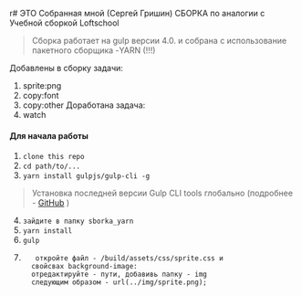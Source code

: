 r# ЭТО Собранная мной (Сергей Гришин) СБОРКА по аналогии с Учебной сборкой Loftschool

> Сборка работает на gulp версии 4.0. и собрана с использование пакетного сборщика -YARN (!!!)

Добавлены в сборку задачи:
1. sprite:png
2. copy:font
3. copy:other
Доработана задача:
4. watch

#### Для начала работы

1. ```clone this repo```
2. ```cd path/to/...```
3. ```yarn install gulpjs/gulp-cli -g```
> Установка последней версии Gulp CLI tools глобально
(подробнее - [GitHub](https://github.com/gulpjs/gulp/blob/4.0/docs/getting-started.md) )

4. ```зайдите в папку sborka_yarn ```
5. ```yarn install```
6. ```gulp```
7. ```чтобы увидеть иконки соц сетей -
      откройте файл - /build/assets/css/sprite.css и
     свойсвах background-image:
     отредактируйте - пути, добавивь папку - img
     следующим образом - url(../img/sprite.png);


